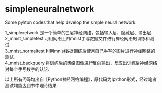 # simpleneuralnetwork
Some pyhton codes that help develop the simple neural network.  
  
1_simplenetwork 是一个简单的三层神经网络，包括输入层、隐藏层、输出层.  
2_mnist_simpletest 利用网络上的mnist手写数据文件进行神经网络的训练和测试.  
3_mnist_normaltest 利用mnist数据训练后使用自己手写的图片进行神经网络的测试.  
4_mnist_backquery 将训练后的网络图像进行反向输出，反应出训练后神经网络对每个手写数字的认识.  
  
以上所有代码均出自《Python神经网络编程》，原代码为Ipython形式，经过笔者测试均能达到书中理论结果.  
